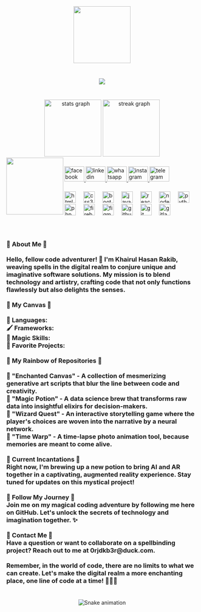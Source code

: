 <div align="center">
  <img height="150" src="https://camo.githubusercontent.com/62da68eb62b1e5f175f7d1f0191dd89a653d7908feb22d37d4a0ab07365d6791/68747470733a2f2f6d656469612e67697068792e636f6d2f6d656469612f4d3967624264396e6244724f5475314d71782f67697068792e676966"  />
</div>

###

<br clear="both">

<div align="center">
  <img src="https://visitor-badge.laobi.icu/badge?page_id=khairulhasanrakib1.khairulhasanrakib1&"  />
</div>

###
<br clear="both">

<div align="center">
  <img src="https://github-readme-stats.vercel.app/api?username=KhairulHasanRakib1&hide_title=false&hide_rank=false&show_icons=true&include_all_commits=true&count_private=true&disable_animations=false&theme=dracula&locale=en&hide_border=false" height="150" alt="stats graph"  />
  <img src="https://streak-stats.demolab.com?user=KhairulHasanRakib1&locale=en&mode=daily&theme=dracula&hide_border=false&border_radius=5" height="150" alt="streak graph"  />
<!--   <img src="https://github-readme-stats.vercel.app/api/top-langs?username=KhairulHasanRakib1&locale=en&hide_title=false&layout=compact&card_width=320&langs_count=5&theme=dracula&hide_border=false" height="150" alt="languages graph"  />
</div>
 -->


<br clear="both">

<img align="left" height="150" src="https://avatars.githubusercontent.com/u/105226084?v=4"  />

###

<div align="left">
  <a href="https://www.facebook.com/khairulhasanrakib" target="_blank">
    <img src="https://raw.githubusercontent.com/maurodesouza/profile-readme-generator/master/src/assets/icons/social/facebook/default.svg" width="52" height="40" alt="facebook logo"  />
  </a>
  <a href="https://www.linkedin.com/in/khairul-hasan-rakib-675835202/" target="_blank">
    <img src="https://raw.githubusercontent.com/maurodesouza/profile-readme-generator/master/src/assets/icons/social/linkedin/default.svg" width="52" height="40" alt="linkedin logo"  />
  </a>
  <a href="wa.me/+8801312224846" target="_blank">
    <img src="https://raw.githubusercontent.com/maurodesouza/profile-readme-generator/master/src/assets/icons/social/whatsapp/default.svg" width="52" height="40" alt="whatsapp logo"  />
  </a>
  <a href="https://www.instagram.com/khairulhasanrakib1/" target="_blank">
    <img src="https://raw.githubusercontent.com/maurodesouza/profile-readme-generator/master/src/assets/icons/social/instagram/default.svg" width="52" height="40" alt="instagram logo"  />
  </a>
  <a href="https://t.me/anonymously143" target="_blank">
    <img src="https://raw.githubusercontent.com/maurodesouza/profile-readme-generator/master/src/assets/icons/social/telegram/default.svg" width="52" height="40" alt="telegram logo"  />
  </a>
</div>

###

<div align="left">
  <img src="https://cdn.jsdelivr.net/gh/devicons/devicon/icons/html5/html5-original.svg" height="30" alt="html5 logo"  />
  <img width="12" />
  <img src="https://cdn.jsdelivr.net/gh/devicons/devicon/icons/css3/css3-original.svg" height="30" alt="css3 logo"  />
  <img width="12" />
  <img src="https://cdn.jsdelivr.net/gh/devicons/devicon/icons/bootstrap/bootstrap-original.svg" height="30" alt="bootstrap logo"  />
  <img width="12" />
  <img src="https://cdn.jsdelivr.net/gh/devicons/devicon/icons/javascript/javascript-original.svg" height="30" alt="javascript logo"  />
  <img width="12" />
  <img src="https://cdn.jsdelivr.net/gh/devicons/devicon/icons/react/react-original.svg" height="30" alt="react logo"  />
  <img width="12" />
  <img src="https://cdn.jsdelivr.net/gh/devicons/devicon/icons/nodejs/nodejs-original.svg" height="30" alt="nodejs logo"  />
  <img width="12" />
  <img src="https://cdn.jsdelivr.net/gh/devicons/devicon/icons/python/python-original.svg" height="30" alt="python logo"  />
  <img width="12" />
  <img src="https://cdn.jsdelivr.net/gh/devicons/devicon/icons/php/php-original.svg" height="30" alt="php logo"  />
  <img width="12" />
  <img src="https://cdn.jsdelivr.net/gh/devicons/devicon/icons/firebase/firebase-plain.svg" height="30" alt="firebase logo"  />
  <img width="12" />
  <img src="https://cdn.jsdelivr.net/gh/devicons/devicon/icons/figma/figma-original.svg" height="30" alt="figma logo"  />
  <img width="12" />
  <img src="https://cdn.jsdelivr.net/gh/devicons/devicon/icons/github/github-original.svg" height="30" alt="github logo"  />
  <img width="12" />
  <img src="https://cdn.jsdelivr.net/gh/devicons/devicon/icons/git/git-original.svg" height="30" alt="git logo"  />
  <img width="12" />
  <img src="https://cdn.jsdelivr.net/gh/devicons/devicon/icons/gitlab/gitlab-original.svg" height="30" alt="gitlab logo"  />
</div>

###

<br clear="both">

<h3 align="left">🌟 About Me 🌟<br><br>Hello, fellow code adventurer! 👋 I'm Khairul Hasan Rakib, weaving spells in the digital realm to conjure unique and imaginative software solutions. My mission is to blend technology and artistry, crafting code that not only functions flawlessly but also delights the senses.<br><br>🎨 My Canvas 🎨<br><br>🚀 Languages:<br>🖌️ Frameworks:<br>🧙 Magic Skills:<br>🌌 Favorite Projects: <br><br>🌈 My Rainbow of Repositories 🌈<br><br>🌟 "Enchanted Canvas" - A collection of mesmerizing generative art scripts that blur the line between code and creativity.<br>🌟 "Magic Potion" - A data science brew that transforms raw data into insightful elixirs for decision-makers.<br>🌟 "Wizard Quest" - An interactive storytelling game where the player's choices are woven into the narrative by a neural network.<br>🌟 "Time Warp" - A time-lapse photo animation tool, because memories are meant to come alive.<br><br>🌌 Current Incantations 🌌<br>Right now, I'm brewing up a new potion to bring AI and AR together in a captivating, augmented reality experience. Stay tuned for updates on this mystical project!<br><br>🔮 Follow My Journey 🔮<br>Join me on my magical coding adventure by following me here on GitHub. Let's unlock the secrets of technology and imagination together. ✨<br><br>📧 Contact Me 📧<br>Have a question or want to collaborate on a spellbinding project? Reach out to me at 0rjdkb3r@duck.com.<br><br>Remember, in the world of code, there are no limits to what we can create. Let's make the digital realm a more enchanting place, one line of code at a time! 🌟✨🚀</h3>

###
<br clear="both">

<img src="https://external-content.duckduckgo.com/iu/?u=https%3A%2F%2Fres.cloudinary.com%2Fpracticaldev%2Fimage%2Ffetch%2Fs--z5X0MXQA--%2Fc_limit%252Cf_auto%252Cfl_progressive%252Cq_66%252Cw_880%2Fhttps%3A%2F%2Fdev-to-uploads.s3.amazonaws.com%2Fuploads%2Farticles%2Fj8wo9f1mou6g5469671h.gif&f=1&nofb=1&ipt=f2afdb5adbb0423ca95e13d2c495d1d42ca12132051f850dd5fbc2eafe2d8f61&ipo=images" alt="Snake animation" />

###
